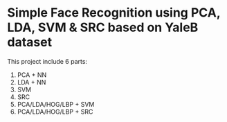 # Simple Face Recognition using PCA, LDA, SVM & SRC based on YaleB dataset

This project include 6 parts:
1. PCA + NN
2. LDA + NN
3. SVM
4. SRC
5. PCA/LDA/HOG/LBP + SVM
6. PCA/LDA/HOG/LBP + SRC

